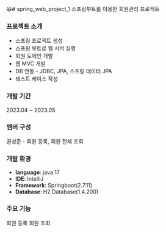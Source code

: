 😃# spring_web_project_1
스프링부트를 이용한 회원관리 프로젝트



### 프로젝트 소개
- 스프링 프로젝트 생성
- 스프링 부트로 웹 서버 실행
- 회원 도메인 개발
- 웹 MVC 개발
- DB 연동 - JDBC, JPA, 스프링 데이터 JPA
- 테스트 케이스 작성



### 개발 기간
2023.04 ~ 2023.05



### 멤버 구성
권성준 - 회원 등록, 회원 전체 조회



### 개발 환경
- **language**: java 17
- **IDE**: IntelliJ
- **Framework**: Springboot(2.7.11)
- **Database**: H2 Database(1.4.200)



### 주요 기능
회원 등록
회원 조회
